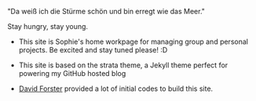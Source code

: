 "Da weiß ich die Stürme schön und bin erregt wie das Meer."

Stay hungry, stay young.

- This site is Sophie's home workpage for managing group and personal projects. Be excited and stay tuned please! :D

- This site is based on the strata theme, a Jekyll theme perfect for powering my GitHub hosted blog

- [David Forster](https://github.com/DavidForster) provided a lot of initial codes to build this site.
